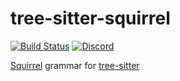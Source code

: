 # tree-sitter-squirrel

[![Build Status](https://github.com/amaanq/tree-sitter-squirrel/actions/workflows/ci.yml/badge.svg)](https://github.com/amaanq/tree-sitter-squirrel/actions/workflows/ci.yml)
[![Discord](https://img.shields.io/discord/1063097320771698699?logo=discord)](https://discord.gg/w7nTvsVJhm)

[Squirrel](http://squirrel-lang.org/) grammar for [tree-sitter](https://tree-sitter.github.io)
